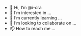 - 👋 Hi, I’m @i-cra
- 👀 I’m interested in ...
- 🌱 I’m currently learning ...
- 💞️ I’m looking to collaborate on ...
- 📫 How to reach me ...

<!---
i-cra/i-cra is a ✨ special ✨ repository because its `README.md` (this file) appears on your GitHub profile.
You can click the Preview link to take a look at your changes.
--->
